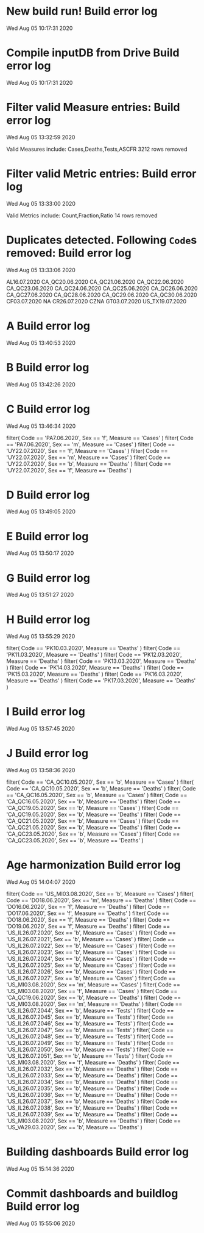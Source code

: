 
# New build run! Build error log
 Wed Aug 05 10:17:31 2020 


# Compile inputDB from Drive Build error log
 Wed Aug 05 10:17:31 2020 


# Filter valid Measure entries: Build error log
 Wed Aug 05 13:32:59 2020 

Valid Measures include: Cases,Deaths,Tests,ASCFR
 3212 rows removed
# Filter valid Metric entries: Build error log
 Wed Aug 05 13:33:00 2020 

Valid Metrics include: Count,Fraction,Ratio
 14 rows removed
# Duplicates detected. Following `Code`s removed: Build error log
 Wed Aug 05 13:33:06 2020 

AL16.07.2020
CA_QC20.06.2020
CA_QC21.06.2020
CA_QC22.06.2020
CA_QC23.06.2020
CA_QC24.06.2020
CA_QC25.06.2020
CA_QC26.06.2020
CA_QC27.06.2020
CA_QC28.06.2020
CA_QC29.06.2020
CA_QC30.06.2020
CF03.07.2020
NA
CR26.07.2020
CZNA
GT03.07.2020
US_TX19.07.2020
# A Build error log
 Wed Aug 05 13:40:53 2020 


# B Build error log
 Wed Aug 05 13:42:26 2020 


# C Build error log
 Wed Aug 05 13:46:34 2020 

filter( Code == 'PA7.06.2020', Sex == 'f', Measure == 'Cases' )
filter( Code == 'PA7.06.2020', Sex == 'm', Measure == 'Cases' )
filter( Code == 'UY22.07.2020', Sex == 'f', Measure == 'Cases' )
filter( Code == 'UY22.07.2020', Sex == 'm', Measure == 'Cases' )
filter( Code == 'UY22.07.2020', Sex == 'b', Measure == 'Deaths' )
filter( Code == 'UY22.07.2020', Sex == 'f', Measure == 'Deaths' )

# D Build error log
 Wed Aug 05 13:49:05 2020 


# E Build error log
 Wed Aug 05 13:50:17 2020 


# G Build error log
 Wed Aug 05 13:51:27 2020 


# H Build error log
 Wed Aug 05 13:55:29 2020 

filter( Code == 'PK10.03.2020', Measure == 'Deaths' )
filter( Code == 'PK11.03.2020', Measure == 'Deaths' )
filter( Code == 'PK12.03.2020', Measure == 'Deaths' )
filter( Code == 'PK13.03.2020', Measure == 'Deaths' )
filter( Code == 'PK14.03.2020', Measure == 'Deaths' )
filter( Code == 'PK15.03.2020', Measure == 'Deaths' )
filter( Code == 'PK16.03.2020', Measure == 'Deaths' )
filter( Code == 'PK17.03.2020', Measure == 'Deaths' )

# I Build error log
 Wed Aug 05 13:57:45 2020 


# J Build error log
 Wed Aug 05 13:58:36 2020 

filter( Code == 'CA_QC10.05.2020', Sex == 'b', Measure == 'Cases' )
filter( Code == 'CA_QC10.05.2020', Sex == 'b', Measure == 'Deaths' )
filter( Code == 'CA_QC16.05.2020', Sex == 'b', Measure == 'Cases' )
filter( Code == 'CA_QC16.05.2020', Sex == 'b', Measure == 'Deaths' )
filter( Code == 'CA_QC19.05.2020', Sex == 'b', Measure == 'Cases' )
filter( Code == 'CA_QC19.05.2020', Sex == 'b', Measure == 'Deaths' )
filter( Code == 'CA_QC21.05.2020', Sex == 'b', Measure == 'Cases' )
filter( Code == 'CA_QC21.05.2020', Sex == 'b', Measure == 'Deaths' )
filter( Code == 'CA_QC23.05.2020', Sex == 'b', Measure == 'Cases' )
filter( Code == 'CA_QC23.05.2020', Sex == 'b', Measure == 'Deaths' )

# Age harmonization Build error log
 Wed Aug 05 14:04:07 2020 

filter( Code == 'US_MI03.08.2020', Sex == 'b', Measure == 'Cases' )
filter( Code == 'DO18.06.2020', Sex == 'm', Measure == 'Deaths' )
filter( Code == 'DO16.06.2020', Sex == 'f', Measure == 'Deaths' )
filter( Code == 'DO17.06.2020', Sex == 'f', Measure == 'Deaths' )
filter( Code == 'DO18.06.2020', Sex == 'f', Measure == 'Deaths' )
filter( Code == 'DO19.06.2020', Sex == 'f', Measure == 'Deaths' )
filter( Code == 'US_IL26.07.2020', Sex == 'b', Measure == 'Cases' )
filter( Code == 'US_IL26.07.2021', Sex == 'b', Measure == 'Cases' )
filter( Code == 'US_IL26.07.2022', Sex == 'b', Measure == 'Cases' )
filter( Code == 'US_IL26.07.2023', Sex == 'b', Measure == 'Cases' )
filter( Code == 'US_IL26.07.2024', Sex == 'b', Measure == 'Cases' )
filter( Code == 'US_IL26.07.2025', Sex == 'b', Measure == 'Cases' )
filter( Code == 'US_IL26.07.2026', Sex == 'b', Measure == 'Cases' )
filter( Code == 'US_IL26.07.2027', Sex == 'b', Measure == 'Cases' )
filter( Code == 'US_MI03.08.2020', Sex == 'm', Measure == 'Cases' )
filter( Code == 'US_MI03.08.2020', Sex == 'f', Measure == 'Cases' )
filter( Code == 'CA_QC19.06.2020', Sex == 'b', Measure == 'Deaths' )
filter( Code == 'US_MI03.08.2020', Sex == 'm', Measure == 'Deaths' )
filter( Code == 'US_IL26.07.2044', Sex == 'b', Measure == 'Tests' )
filter( Code == 'US_IL26.07.2045', Sex == 'b', Measure == 'Tests' )
filter( Code == 'US_IL26.07.2046', Sex == 'b', Measure == 'Tests' )
filter( Code == 'US_IL26.07.2047', Sex == 'b', Measure == 'Tests' )
filter( Code == 'US_IL26.07.2048', Sex == 'b', Measure == 'Tests' )
filter( Code == 'US_IL26.07.2049', Sex == 'b', Measure == 'Tests' )
filter( Code == 'US_IL26.07.2050', Sex == 'b', Measure == 'Tests' )
filter( Code == 'US_IL26.07.2051', Sex == 'b', Measure == 'Tests' )
filter( Code == 'US_MI03.08.2020', Sex == 'f', Measure == 'Deaths' )
filter( Code == 'US_IL26.07.2032', Sex == 'b', Measure == 'Deaths' )
filter( Code == 'US_IL26.07.2033', Sex == 'b', Measure == 'Deaths' )
filter( Code == 'US_IL26.07.2034', Sex == 'b', Measure == 'Deaths' )
filter( Code == 'US_IL26.07.2035', Sex == 'b', Measure == 'Deaths' )
filter( Code == 'US_IL26.07.2036', Sex == 'b', Measure == 'Deaths' )
filter( Code == 'US_IL26.07.2037', Sex == 'b', Measure == 'Deaths' )
filter( Code == 'US_IL26.07.2038', Sex == 'b', Measure == 'Deaths' )
filter( Code == 'US_IL26.07.2039', Sex == 'b', Measure == 'Deaths' )
filter( Code == 'US_MI03.08.2020', Sex == 'b', Measure == 'Deaths' )
filter( Code == 'US_VA29.03.2020', Sex == 'b', Measure == 'Deaths' )

# Building dashboards Build error log
 Wed Aug 05 15:14:36 2020 


# Commit dashboards and buildlog Build error log
 Wed Aug 05 15:55:06 2020 

